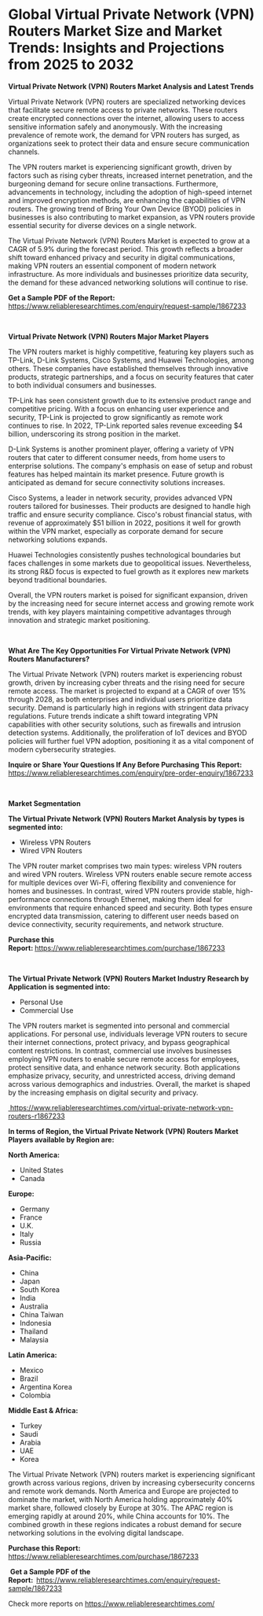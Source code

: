 <p><h1>Global Virtual Private Network (VPN) Routers Market Size and Market Trends: Insights and Projections from 2025 to 2032</h1></p><p><strong>Virtual Private Network (VPN) Routers Market Analysis and Latest Trends</strong></p>
<p><p>Virtual Private Network (VPN) routers are specialized networking devices that facilitate secure remote access to private networks. These routers create encrypted connections over the internet, allowing users to access sensitive information safely and anonymously. With the increasing prevalence of remote work, the demand for VPN routers has surged, as organizations seek to protect their data and ensure secure communication channels.</p><p>The VPN routers market is experiencing significant growth, driven by factors such as rising cyber threats, increased internet penetration, and the burgeoning demand for secure online transactions. Furthermore, advancements in technology, including the adoption of high-speed internet and improved encryption methods, are enhancing the capabilities of VPN routers. The growing trend of Bring Your Own Device (BYOD) policies in businesses is also contributing to market expansion, as VPN routers provide essential security for diverse devices on a single network.</p><p>The Virtual Private Network (VPN) Routers Market is expected to grow at a CAGR of 5.9% during the forecast period. This growth reflects a broader shift toward enhanced privacy and security in digital communications, making VPN routers an essential component of modern network infrastructure. As more individuals and businesses prioritize data security, the demand for these advanced networking solutions will continue to rise.</p></p>
<p><strong>Get a Sample PDF of the Report:&nbsp;</strong> <a href="https://www.reliableresearchtimes.com/enquiry/request-sample/1867233?utm_campaign=2230&utm_medium=2&utm_source=Github&utm_content=ia&utm_term=07042025&utm_id=virtual-private-network-vpn-routers">https://www.reliableresearchtimes.com/enquiry/request-sample/1867233</a></p>
<p>&nbsp;</p>
<p><strong>Virtual Private Network (VPN) Routers Major Market Players</strong></p>
<p><p>The VPN routers market is highly competitive, featuring key players such as TP-Link, D-Link Systems, Cisco Systems, and Huawei Technologies, among others. These companies have established themselves through innovative products, strategic partnerships, and a focus on security features that cater to both individual consumers and businesses.</p><p>TP-Link has seen consistent growth due to its extensive product range and competitive pricing. With a focus on enhancing user experience and security, TP-Link is projected to grow significantly as remote work continues to rise. In 2022, TP-Link reported sales revenue exceeding $4 billion, underscoring its strong position in the market.</p><p>D-Link Systems is another prominent player, offering a variety of VPN routers that cater to different consumer needs, from home users to enterprise solutions. The company's emphasis on ease of setup and robust features has helped maintain its market presence. Future growth is anticipated as demand for secure connectivity solutions increases.</p><p>Cisco Systems, a leader in network security, provides advanced VPN routers tailored for businesses. Their products are designed to handle high traffic and ensure security compliance. Cisco's robust financial status, with revenue of approximately $51 billion in 2022, positions it well for growth within the VPN market, especially as corporate demand for secure networking solutions expands.</p><p>Huawei Technologies consistently pushes technological boundaries but faces challenges in some markets due to geopolitical issues. Nevertheless, its strong R&D focus is expected to fuel growth as it explores new markets beyond traditional boundaries.</p><p>Overall, the VPN routers market is poised for significant expansion, driven by the increasing need for secure internet access and growing remote work trends, with key players maintaining competitive advantages through innovation and strategic market positioning.</p></p>
<p>&nbsp;</p>
<p><strong>What Are The Key Opportunities For Virtual Private Network (VPN) Routers Manufacturers?</strong></p>
<p><p>The Virtual Private Network (VPN) routers market is experiencing robust growth, driven by increasing cyber threats and the rising need for secure remote access. The market is projected to expand at a CAGR of over 15% through 2028, as both enterprises and individual users prioritize data security. Demand is particularly high in regions with stringent data privacy regulations. Future trends indicate a shift toward integrating VPN capabilities with other security solutions, such as firewalls and intrusion detection systems. Additionally, the proliferation of IoT devices and BYOD policies will further fuel VPN adoption, positioning it as a vital component of modern cybersecurity strategies.</p></p>
<p><strong>Inquire or Share Your Questions If Any Before Purchasing This Report:</strong> <a href="https://www.reliableresearchtimes.com/enquiry/pre-order-enquiry/1867233?utm_campaign=2230&utm_medium=2&utm_source=Github&utm_content=ia&utm_term=07042025&utm_id=virtual-private-network-vpn-routers">https://www.reliableresearchtimes.com/enquiry/pre-order-enquiry/1867233</a></p>
<p>&nbsp;</p>
<p><strong>Market Segmentation</strong></p>
<p><strong>The Virtual Private Network (VPN) Routers Market Analysis by types is segmented into:</strong></p>
<p><ul><li>Wireless VPN Routers</li><li>Wired VPN Routers</li></ul></p>
<p><p>The VPN router market comprises two main types: wireless VPN routers and wired VPN routers. Wireless VPN routers enable secure remote access for multiple devices over Wi-Fi, offering flexibility and convenience for homes and businesses. In contrast, wired VPN routers provide stable, high-performance connections through Ethernet, making them ideal for environments that require enhanced speed and security. Both types ensure encrypted data transmission, catering to different user needs based on device connectivity, security requirements, and network structure.</p></p>
<p><strong>Purchase this Report:&nbsp;</strong><a href="https://www.reliableresearchtimes.com/purchase/1867233?utm_campaign=2230&utm_medium=2&utm_source=Github&utm_content=ia&utm_term=07042025&utm_id=virtual-private-network-vpn-routers">https://www.reliableresearchtimes.com/purchase/1867233</a></p>
<p>&nbsp;</p>
<p><strong>The Virtual Private Network (VPN) Routers Market Industry Research by Application is segmented into:</strong></p>
<p><ul><li>Personal Use</li><li>Commercial Use</li></ul></p>
<p><p>The VPN routers market is segmented into personal and commercial applications. For personal use, individuals leverage VPN routers to secure their internet connections, protect privacy, and bypass geographical content restrictions. In contrast, commercial use involves businesses employing VPN routers to enable secure remote access for employees, protect sensitive data, and enhance network security. Both applications emphasize privacy, security, and unrestricted access, driving demand across various demographics and industries. Overall, the market is shaped by the increasing emphasis on digital security and privacy.</p></p>
<p><a href="https://www.reliableresearchtimes.com/virtual-private-network-vpn-routers-r1867233?utm_campaign=2230&utm_medium=2&utm_source=Github&utm_content=ia&utm_term=07042025&utm_id=virtual-private-network-vpn-routers">&nbsp;https://www.reliableresearchtimes.com/virtual-private-network-vpn-routers-r1867233</a></p>
<p><strong>In terms of Region, the Virtual Private Network (VPN) Routers Market Players available by Region are:</strong></p>
<p>
    <p> <strong> North America: </strong>
        <ul>
            <li>United States</li>
            <li>Canada</li>
        </ul>
        </p> 
    <p> <strong> Europe: </strong>
        <ul>
            <li>Germany</li>
            <li>France</li>
            <li>U.K.</li>
            <li>Italy</li>
            <li>Russia</li>
        </ul>
        </p> 
    <p> <strong> Asia-Pacific: </strong>
        <ul>
            <li>China</li>
            <li>Japan</li>
            <li>South Korea</li>
            <li>India</li>
            <li>Australia</li>
            <li>China Taiwan</li>
            <li>Indonesia</li>
            <li>Thailand</li>
            <li>Malaysia</li>
        </ul>
        </p> 
    <p> <strong> Latin America: </strong>
        <ul>
            <li>Mexico</li>
            <li>Brazil</li>
            <li>Argentina Korea</li>
            <li>Colombia</li>
        </ul>
        </p> 
    <p> <strong> Middle East & Africa: </strong>
        <ul>
            <li>Turkey</li>
            <li>Saudi</li>
            <li>Arabia</li>
            <li>UAE</li>
            <li>Korea</li>
        </ul>
    </p>
    </p>
<p><p>The Virtual Private Network (VPN) routers market is experiencing significant growth across various regions, driven by increasing cybersecurity concerns and remote work demands. North America and Europe are projected to dominate the market, with North America holding approximately 40% market share, followed closely by Europe at 30%. The APAC region is emerging rapidly at around 20%, while China accounts for 10%. The combined growth in these regions indicates a robust demand for secure networking solutions in the evolving digital landscape.</p></p>
<p><strong>Purchase this Report: </strong><a href="https://www.reliableresearchtimes.com/purchase/1867233?utm_campaign=2230&utm_medium=2&utm_source=Github&utm_content=ia&utm_term=07042025&utm_id=virtual-private-network-vpn-routers">https://www.reliableresearchtimes.com/purchase/1867233</a></p>
<p>&nbsp;<strong>Get a Sample PDF of the Report:&nbsp;&nbsp;</strong><a href="https://www.reliableresearchtimes.com/enquiry/request-sample/1867233?utm_campaign=2230&utm_medium=2&utm_source=Github&utm_content=ia&utm_term=07042025&utm_id=virtual-private-network-vpn-routers">https://www.reliableresearchtimes.com/enquiry/request-sample/1867233</a></p>
<p><strong></strong></p>
<p>Check more reports on <a href="https://www.reliableresearchtimes.com/?utm_campaign=2230&utm_medium=2&utm_source=Github&utm_content=ia&utm_term=07042025&utm_id=virtual-private-network-vpn-routers">https://www.reliableresearchtimes.com/</a></p>